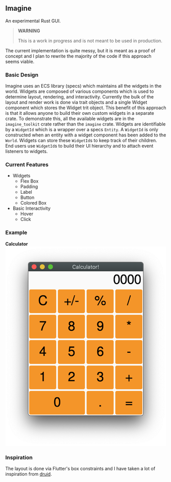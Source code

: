 ## Imagine

An experimental Rust GUI.

> **WARNING**
>
> This is a work in progress and is not meant to be used in production.

The current implementation is quite messy, but it is meant as a proof of concept and I plan to rewrite the majority of the code if this approach seems viable.

### Basic Design

Imagine uses an ECS library (specs) which maintains all the widgets in the world.
Widgets are composed of various components which is used to determine layout, rendering, and interactivity.
Currently the bulk of the layout and render work is done via trait objects and a single Widget component which stores the Widget trit object.
This benefit of this approach is that it allows anyone to build their own custom widgets in a separate crate.
To demonstrate this, all the available widgets are in the `imagine_toolkit` crate rather than the `imagine` crate.
Widgets are identifiable by a `WidgetId` which is a wrapper over a specs `Entity`. A `WidgetId` is only constructed when an entity with a widget component has been added to the `World`.
Widgets can store these `WidgetId`s to keep track of their children.
End users use `WidgetId`s to build their UI hierarchy and to attach event listeners to widgets.

### Current Features

- Widgets
  - Flex Box
  - Padding
  - Label
  - Button
  - Colored Box
- Basic Interactivity
  - Hover
  - Click

### Example

**Calculator**
![Calculator](calculator.png)

### Inspiration

The layout is done via Flutter's box constraints and I have taken a lot of inspiration from
[druid](https://github.com/xi-editor/druid).

